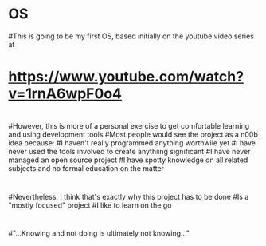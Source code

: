# OS

#This is going to be my first OS, based initially on the youtube video series at
# https://www.youtube.com/watch?v=1rnA6wpF0o4
#
#However, this is more of a personal exercise to get comfortable learning and using development tools
#Most people would see the project as a n00b idea because:
#I haven't really programmed anything worthwile yet
#I have never used the tools involved to create anythiing significant
#I have never managed an open source project
#I have spotty knowledge on all related subjects and no formal education on the matter
#
#Nevertheless, I think that's exactly why this project has to be done
#Is a "mostly focused" project 
#I like to learn on the go
#
#"...Knowing and not doing is ultimately not knowing..."
